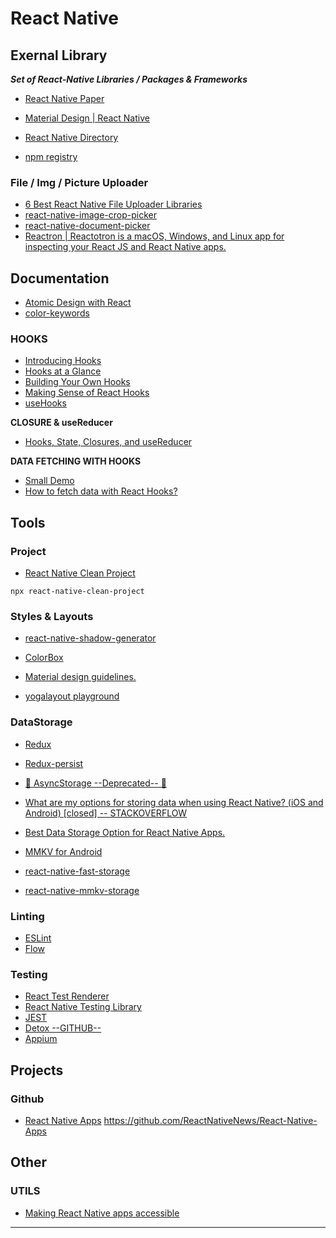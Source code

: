 React Native
=======================




Exernal Library
---------------


***Set of React-Native Libraries / Packages & Frameworks***

- [React Native Paper](https://reactnativepaper.com)

- [Material Design | React Native](https://callstack.github.io/react-native-paper/index.html)

- [React Native Directory](https://reactnative.directory)

- [npm registry](https://www.npmjs.com)

### File / Img / Picture Uploader

- [6 Best React Native File Uploader Libraries](https://openbase.com/categories/js/best-react-native-file-uploader-libraries)
- [react-native-image-crop-picker](https://github.com/ivpusic/react-native-image-crop-picker)
- [react-native-document-picker](https://github.com/rnmods/react-native-document-picker)
- [Reactron | Reactotron is a macOS, Windows, and Linux app for inspecting your React JS and React Native apps.](https://github.com/infinitered/reactotron)

Documentation
--------------

- [Atomic Design with React](https://cheesecakelabs.com/blog/atomic-design-react/)
- [color-keywords](https://reactnative.dev/docs/colors#color-keywords)

### HOOKS

- [Introducing Hooks](https://reactjs.org/docs/hooks-intro.html)
- [Hooks at a Glance](https://reactjs.org/docs/hooks-overview.html)
- [Building Your Own Hooks](https://reactjs.org/docs/hooks-custom.html)
- [Making Sense of React Hooks](https://medium.com/@dan_abramov/making-sense-of-react-hooks-fdbde8803889)
- [useHooks](https://usehooks.com)

**CLOSURE & useReducer**

- [Hooks, State, Closures, and useReducer](https://adamrackis.dev/state-and-use-reducer/)

**DATA FETCHING WITH HOOKS**
- [Small Demo](https://codesandbox.io/s/jvvkoo8pq3)
- [How to fetch data with React Hooks?](https://www.robinwieruch.de/react-hooks-fetch-data)

Tools
-----

### Project

- [React Native Clean Project](https://github.com/pmadruga/react-native-clean-project)

`npx react-native-clean-project`

### Styles & Layouts

- [react-native-shadow-generator](https://ethercreative.github.io/react-native-shadow-generator/)
- [ColorBox](https://lyft-colorbox.herokuapp.com)
- [Material design guidelines.](https://material.io/design/color/dark-theme.html#ui-application)

- [yogalayout playground](https://yogalayout.com/playground/)

### DataStorage

- [Redux](https://redux.js.org/tutorials/fundamentals/part-1-overview)
- [Redux-persist](https://github.com/rt2zz/redux-persist)
- [🚧 AsyncStorage  --Deprecated-- 🚧](https://reactnative.dev/docs/asyncstorage)
- [What are my options for storing data when using React Native? (iOS and Android) [closed] -- STACKOVERFLOW](https://stackoverflow.com/questions/44376002/what-are-my-options-for-storing-data-when-using-react-native-ios-and-android)
- [Best Data Storage Option for React Native Apps.](https://dev.to/ammarahmed/best-data-storage-option-for-react-native-apps-42k)

- [MMKV for Android](https://github.com/Tencent/MMKV)
- [react-native-fast-storage](https://github.com/FidMe/react-native-fast-storage)
- [react-native-mmkv-storage](https://github.com/ammarahm-ed/react-native-mmkv-storage)

### Linting

- [ESLint](https://eslint.org)
- [Flow](https://flow.org/en/docs/)

### Testing

- [React Test Renderer](https://reactjs.org/docs/test-renderer.html)
- [React Native Testing Library](https://callstack.github.io/react-native-testing-library/)
- [JEST](https://jestjs.io)
- [Detox --GITHUB--](https://github.com/wix/detox/)
- [Appium](http://appium.io)

Projects
--------

### Github

- [React Native Apps](https://github.com/ReactNativeNews/React-Native-Apps)  https://github.com/ReactNativeNews/React-Native-Apps

Other
-----


### UTILS

- [Making React Native apps accessible](https://engineering.fb.com/2015/11/23/android/making-react-native-apps-accessible/)



-----------------------------------------------------------------------------------------------------